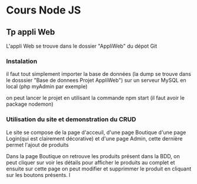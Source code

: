 # Cours Node JS 

## Tp appli Web

L'appli Web se trouve dans le dossier "AppliWeb" du dépot Git 

### Instalation 
il faut tout simplement importer la base de données (la dump se trouve dans le dosssier "Base de donnees Projet AppliWeb") sur un serveur MySQL en local (php myAdmin par exemple)

on peut lancer le projet en utilisant la commande npm start (il faut avoir le package nodemon)

### Utilisation du site et demonstration du CRUD 

Le site se compose de la page d'acceuil, d'une page Boutique d'une page Login(qui est clairement décorative) et d'une page Admin, cette dernière permet l'ajout de produits

Dans la page Boutique on retrouve les produits présent dans la BDD, on peut cliquer sur voir les détails pour afficher le produits au complet et ensuite sur cette page on peut modifier et supprimmer le produit en cliquant sur les boutons présents.
l
